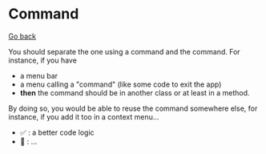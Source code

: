 # Command

[Go back](..)

You should separate the one using a command
and the command. For instance, if you have

* a menu bar
* a menu calling a "command" (like some code to exit the app)
* **then** the command should be in another class or at 
  least in a method.

By doing so, you would be able to reuse the command somewhere
else, for instance, if you add it too in a context menu...

* ✅ : a better code logic
* 🚫 : ...
